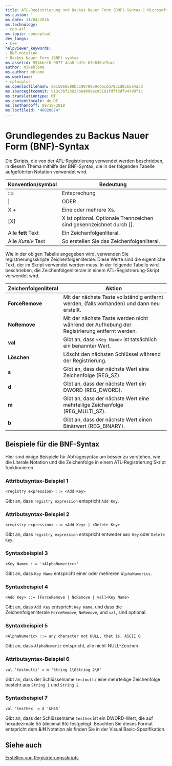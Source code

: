 ```yaml
---
title: ATL-Registrierung und Backus Nauer Form (BNF)-Syntax | Microsoft-Dokumentation
ms.custom: ''
ms.date: 11/04/2016
ms.technology:
- cpp-atl
ms.topic: conceptual
dev_langs:
- C++
helpviewer_keywords:
- BNF notation
- Backus Nauer Form (BNF) syntax
ms.assetid: 994bbef0-9077-4aa8-bdfe-b7e830af9acc
author: mikeblome
ms.author: mblome
ms.workload:
- cplusplus
ms.openlocfilehash: e615068580bcc9078959cc6cdd7831d05b5a4acd
ms.sourcegitcommit: 913c3bf23937b64b90ac05181fdff3df947d9f1c
ms.translationtype: MT
ms.contentlocale: de-DE
ms.lasthandoff: 09/18/2018
ms.locfileid: "46020874"
---
```

# <a name="understanding-backus-nauer-form-bnf-syntax"></a>Grundlegendes zu Backus Nauer Form (BNF)-Syntax

Die Skripts, die von der ATL-Registrierung verwendet werden beschrieben, in diesem Thema mithilfe der BNF-Syntax, die in der folgenden Tabelle aufgeführten Notation verwendet wird.

|Konvention/symbol|Bedeutung|
|------------------------|-------------|
|::=|Entsprechung|
|&#124;|ODER|
|X +|Eine oder mehrere Xs.|
|[X]|X ist optional. Optionale Trennzeichen sind gekennzeichnet durch \[].|
|Alle **fett** Text|Ein Zeichenfolgenliteral.|
|Alle *Kursiv* Text|So erstellen Sie das Zeichenfolgenliteral.|

Wie in der obigen Tabelle angegeben wird, verwenden Sie registrierungsskripte Zeichenfolgenliterale. Diese Werte sind die eigentliche Text, der im Skript verwendet werden muss. In der folgende Tabelle wird beschrieben, die Zeichenfolgenliterale in einem ATL-Registrierung-Skript verwendet wird.

|Zeichenfolgenliteral|Aktion|
|--------------------|------------|
|**ForceRemove**|Mit der nächste Taste vollständig entfernt werden, (falls vorhanden) und dann neu erstellt.|
|**NoRemove**|Mit der nächste Taste werden nicht während der Aufhebung der Registrierung entfernt werden.|
|**val**|Gibt an, dass `<Key Name>` ist tatsächlich ein benannter Wert.|
|**Löschen**|Löscht den nächsten Schlüssel während der Registrierung.|
|**s**|Gibt an, dass der nächste Wert eine Zeichenfolge (REG_SZ).|
|**d**|Gibt an, dass der nächste Wert ein DWORD (REG_DWORD).|
|**m**|Gibt an, dass der nächste Wert eine mehrteilige Zeichenfolge (REG_MULTI_SZ).|
|**b**|Gibt an, dass der nächste Wert einen Binärwert (REG_BINARY).|

## <a name="bnf-syntax-examples"></a>Beispiele für die BNF-Syntax

Hier sind einige Beispiele für Abfragesyntax um besser zu verstehen, wie die Literale Notation und die Zeichenfolge in einem ATL-Registrierung Skript funktionieren.

### <a name="syntax-example-1"></a>Attributsyntax-Beispiel 1

```
<registry expression> ::= <Add Key>
```

Gibt an, dass `registry expression` entspricht `Add Key`.

### <a name="syntax-example-2"></a>Attributsyntax-Beispiel 2

```
<registry expression> ::= <Add Key> | <Delete Key>
```

Gibt an, dass `registry expression` entspricht entweder `Add Key` oder `Delete Key`.

### <a name="syntax-example-3"></a>Syntaxbeispiel 3

```
<Key Name> ::= '<AlphaNumeric>+'
```

Gibt an, dass `Key Name` entspricht einer oder mehreren `AlphaNumerics`.

### <a name="syntax-example-4"></a>Syntaxbeispiel 4

```
<Add Key> ::= [ForceRemove | NoRemove | val]<Key Name>
```

Gibt an, dass `Add Key` entspricht `Key Name`, und dass die Zeichenfolgenliterale `ForceRemove`, `NoRemove`, und `val`, sind optional.

### <a name="syntax-example-5"></a>Syntaxbeispiel 5

```
<AlphaNumeric> ::= any character not NULL, that is, ASCII 0
```

Gibt an, dass `AlphaNumeric` entspricht, alle nicht-NULL-Zeichen.

### <a name="syntax-example-6"></a>Attributsyntax-Beispiel 6

```
val 'testmulti' = m 'String 1\0String 2\0'
```

Gibt an, dass der Schlüsselname `testmulti` eine mehrteilige Zeichenfolge besteht aus `String 1` und `String 2`.

### <a name="syntax-example-7"></a>Syntaxbeispiel 7

```
val 'testhex' = d '&H55'
```

Gibt an, dass der Schlüsselname `testhex` ist ein DWORD-Wert, die auf hexadezimale 55 (decimal 85) festgelegt. Beachten Sie dieses Format entspricht dem **& H** Notation als finden Sie in der Visual Basic-Spezifikation.

## <a name="see-also"></a>Siehe auch

[Erstellen von Registrierungsskripts](../atl/creating-registrar-scripts.md)

